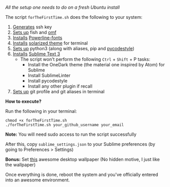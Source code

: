 *All the setup one needs to do on a fresh Ubuntu install*

The script `forTheFirstTime.sh` does the following to your system:

1. [Generates](https://github.com/Demfier/forTheFirstTime/blob/master/forTheFirstTime.sh#L13) ssh key
2. [Sets up](https://github.com/Demfier/forTheFirstTime/blob/master/forTheFirstTime.sh#L35-L40) fish and [omf](https://github.com/oh-my-fish/oh-my-fish)
3. [Installs](https://github.com/Demfier/forTheFirstTime/blob/master/forTheFirstTime.sh#L32) [Powerline-fonts](https://github.com/powerline/fonts)
4. [Installs](https://github.com/Demfier/forTheFirstTime/blob/master/forTheFirstTime.sh#L21-L29) [solarized theme](https://github.com/Anthony25/gnome-terminal-colors-solarized) for terminal
5. [Sets up](https://github.com/Demfier/forTheFirstTime/blob/master/forTheFirstTime.sh#L16-18) python3 (along with aliases, pip and [pycodestyle](https://github.com/PyCQA/pycodestyle))
6. [Installs](https://github.com/Demfier/forTheFirstTime/blob/master/forTheFirstTime.sh#L44-47) [Sublime Text 3](https://www.sublimetext.com/)
    - The script won't perform the following `Ctrl` + `Shift` + P tasks:
        - Install the OneDark theme (the material one inspired by Atom) for Sublime
        - Install SublimeLinter
        - Install pycodestyle
        - Install any other plugin if recall
7. [Sets up](https://github.com/Demfier/forTheFirstTime/blob/master/forTheFirstTime.sh#L49-L53) git profile and git aliases in terminal

**How to execute?**

Run the following in your terminal:

```shell
chmod +x forTheFirstTime.sh
./forTheFirstTime.sh your_github_username your_email
```

**Note:** You will need sudo access to run the script successfully

After this, copy `sublime_settings.json` to your Sublime preferences (by going to Preferences > Settings)

**Bonus:** Set [this](https://financesonline.com/uploads/2014/03/mansion.jpg) awesome desktop wallpaper (No hidden motive, I just like the wallpaper)


Once everything is done, reboot the system and you've officially entered into an awesome environment.
